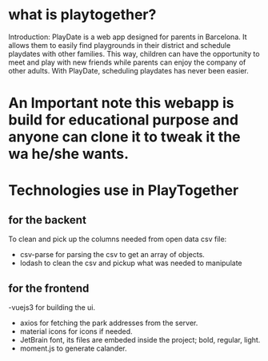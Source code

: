 # what is playtogether?
Introduction: 
PlayDate is a web app designed for parents in Barcelona. It allows them to easily find playgrounds in their district and schedule playdates with other families. This way, children can have the opportunity to meet and play with new friends while parents can enjoy the company of other adults. With PlayDate, scheduling playdates has never been easier.
# An Important note this webapp is build for educational purpose and anyone can clone it to tweak it the wa he/she wants.

# Technologies use in PlayTogether
## for the backent
To clean and pick up the columns needed from open data csv file:
- csv-parse for parsing the csv to get an array of objects.
- lodash to clean the csv and pickup what was needed to manipulate
## for the frontend
-vuejs3 for building the ui.
- axios for fetching the park addresses from the server.
- material icons for icons if needed.
- JetBrain font, its files are embeded inside the project; bold, regular, light.
- moment.js to generate calander.